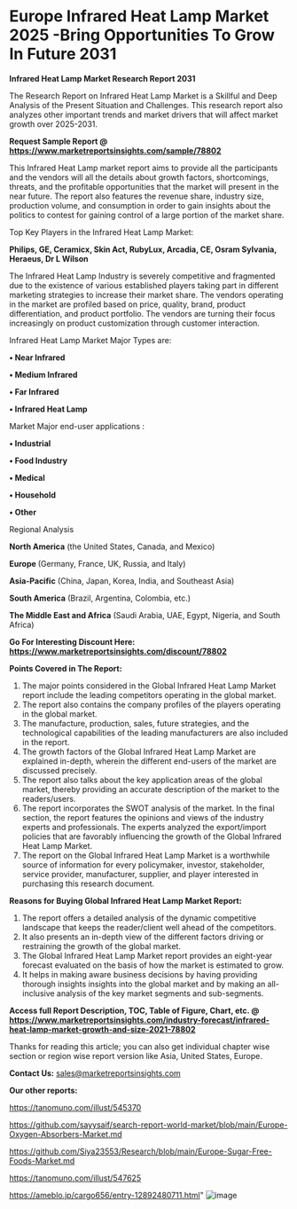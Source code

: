 # Europe Infrared Heat Lamp Market 2025 -Bring Opportunities To Grow In Future 2031

<strong>Infrared Heat Lamp Market Research Report 2031</strong>

The Research Report on Infrared Heat Lamp Market is a Skillful and Deep Analysis of the Present Situation and Challenges. This research report also analyzes other important trends and market drivers that will affect market growth over 2025-2031.

<strong>Request Sample Report @ <a href=https://www.marketreportsinsights.com/sample/78802>https://www.marketreportsinsights.com/sample/78802</a></strong>

This Infrared Heat Lamp market report aims to provide all the participants and the vendors will all the details about growth factors, shortcomings, threats, and the profitable opportunities that the market will present in the near future. The report also features the revenue share, industry size, production volume, and consumption in order to gain insights about the politics to contest for gaining control of a large portion of the market share.

Top Key Players in the Infrared Heat Lamp Market:

<strong>Philips, GE, Ceramicx, Skin Act, RubyLux, Arcadia, CE, Osram Sylvania, Heraeus, Dr L Wilson</strong>

The Infrared Heat Lamp Industry is severely competitive and fragmented due to the existence of various established players taking part in different marketing strategies to increase their market share. The vendors operating in the market are profiled based on price, quality, brand, product differentiation, and product portfolio. The vendors are turning their focus increasingly on product customization through customer interaction.

Infrared Heat Lamp Market Major Types are:

<strong>• Near Infrared

• Medium Infrared

• Far Infrared

• Infrared Heat Lamp</strong>

Market Major end-user applications :

<strong>• Industrial

• Food Industry

• Medical

• Household

• Other</strong>

Regional Analysis

</u><strong><b>North America</b></strong> (the United States, Canada, and Mexico)

<strong><b>Europe </b></strong>(Germany, France, UK, Russia, and Italy)

<strong><b>Asia-Pacific</b></strong> (China, Japan, Korea, India, and Southeast Asia)

<strong><b>South America</b></strong> (Brazil, Argentina, Colombia, etc.)

<strong><b>The Middle East and Africa</b></strong> (Saudi Arabia, UAE, Egypt, Nigeria, and South Africa)

<strong>Go For Interesting Discount Here: <a href=https://www.marketreportsinsights.com/discount/78802>https://www.marketreportsinsights.com/discount/78802</a></strong>

<strong>Points Covered in The Report:</strong>
<ol>
  <li>The major points considered in the Global Infrared Heat Lamp Market report include the leading competitors operating in the global market.</li>
  <li>The report also contains the company profiles of the players operating in the global market.</li>
  <li>The manufacture, production, sales, future strategies, and the technological capabilities of the leading manufacturers are also included in the report.</li>
  <li>The growth factors of the Global Infrared Heat Lamp Market are explained in-depth, wherein the different end-users of the market are discussed precisely.</li>
  <li>The report also talks about the key application areas of the global market, thereby providing an accurate description of the market to the readers/users.</li>
  <li>The report incorporates the SWOT analysis of the market. In the final section, the report features the opinions and views of the industry experts and professionals. The experts analyzed the export/import policies that are favorably influencing the growth of the Global Infrared Heat Lamp Market.</li>
  <li>The report on the Global Infrared Heat Lamp Market is a worthwhile source of information for every policymaker, investor, stakeholder, service provider, manufacturer, supplier, and player interested in purchasing this research document.</li>
</ol>
<strong>Reasons for Buying Global Infrared Heat Lamp Market Report:</strong>

<ol>
  <li>The report offers a detailed analysis of the dynamic competitive landscape that keeps the reader/client well ahead of the competitors.</li>
  <li>It also presents an in-depth view of the different factors driving or restraining the growth of the global market.</li>
  <li>The Global Infrared Heat Lamp Market report provides an eight-year forecast evaluated on the basis of how the market is estimated to grow.</li>
  <li>It helps in making aware business decisions by having providing thorough insights insights into the global market and by making an all-inclusive analysis of the key market segments and sub-segments.</li>
</ol>
<strong>Access full Report Description, TOC, Table of Figure, Chart, etc. @ <a href=https://www.marketreportsinsights.com/industry-forecast/infrared-heat-lamp-market-growth-and-size-2021-78802>https://www.marketreportsinsights.com/industry-forecast/infrared-heat-lamp-market-growth-and-size-2021-78802</a></strong>


Thanks for reading this article; you can also get individual chapter wise section or region wise report version like Asia, United States, Europe.

<strong>Contact Us:</strong>
sales@marketreportsinsights.com

<strong>Our other reports:</strong>

<a href=https://tanomuno.com/illust/545370>https://tanomuno.com/illust/545370</a>

<a href=https://github.com/sayysaif/search-report-world-market/blob/main/Europe-Oxygen-Absorbers-Market.md>https://github.com/sayysaif/search-report-world-market/blob/main/Europe-Oxygen-Absorbers-Market.md</a>

<a href=https://github.com/Siya23553/Research/blob/main/Europe-Sugar-Free-Foods-Market.md>https://github.com/Siya23553/Research/blob/main/Europe-Sugar-Free-Foods-Market.md</a>

<a href=https://tanomuno.com/illust/547625>https://tanomuno.com/illust/547625</a>

<a href=https://ameblo.jp/cargo656/entry-12892480711.html>https://ameblo.jp/cargo656/entry-12892480711.html</a>"
![image](https://github.com/user-attachments/assets/69706fb6-08d9-4074-a230-77f5e31441d2)
